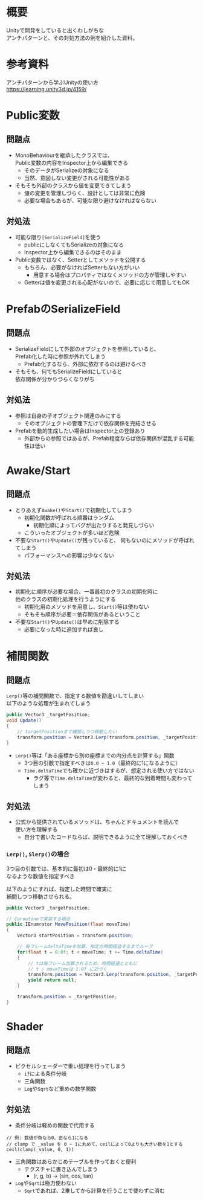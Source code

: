 # 概要
Unityで開発をしていると出くわしがちな  
アンチパターンと、その対処方法の例を紹介した資料。

# 参考資料
アンチパターンから学ぶUnityの使い方  
https://learning.unity3d.jp/4159/

# Public変数
## 問題点
* MonoBehaviourを継承したクラスでは、  
  Public変数の内容をInspector上から編集できる
  - そのデータがSerializeの対象になる
  - 当然、意図しない変更がされる可能性がある
* そもそも外部のクラスから値を変更できてしまう
  - 値の変更を管理しづらく、設計としては非常に危険
  - 必要な場合もあるが、可能な限り避けなければならない

## 対処法
* 可能な限り`[SerializeField]`を使う
  - publicにしなくてもSerializeの対象になる
  - Inspector上から編集できるのはそのまま
* Public変数ではなく、Setterとしてメソッドを公開する
  - もちろん、必要がなければSetterもない方がいい
    - 用意する場合はプロパティではなくメソッドの方が管理しやすい
  - Getterは値を変更される心配がないので、必要に応じて用意してもOK

# PrefabのSerializeField
## 問題点
* SerializeFieldにして外部のオブジェクトを参照していると、  
  Prefab化した時に参照が外れてしまう
  - Prefab化するなら、外部に依存するのは避けるべき
* そもそも、何でもSerializeFieldにしていると  
  依存関係が分かりづらくなりがち

## 対処法
* 参照は自身の子オブジェクト関連のみにする
  - そのオブジェクトの管理下だけで依存関係を完結させる
* Prefabを動的生成したい場合はInspector上の登録あり
  - 外部からの参照ではあるが、Prefab程度ならば依存関係が混乱する可能性は低い

# Awake/Start
## 問題点
* とりあえず`Awake()`や`Start()`で初期化してしまう
  - 初期化関数が呼ばれる順番はランダム
    - 初期化順によってバグが出たりすると発見しづらい
  - こういったオブジェクトが多いほど危険
* 不要な`Start()`や`Update()`が残っていると、
  何もないのにメソッドが呼ばれてしまう
  - パフォーマンスへの影響は少なくない

## 対処法
* 初期化に順序が必要な場合、一番最初のクラスの初期化時に  
  他のクラスの初期化処理を行うようにする
  - 初期化用のメソッドを用意し、`Start()`等は使わない
  - そもそも順序が必要＝依存関係があるということ
* 不要な`Start()`や`Update()`は早めに削除する
  - 必要になった時に追加すれば良し

# 補間関数
## 問題点
`Lerp()`等の補間関数で、指定する数値を勘違いしてしまい  
以下のような処理が生まれてしまう
```csharp
public Vector3 _targetPosition;
void Update()
{
    // targetPositionまで補間しつつ移動したい
    transform.position = Vector3.Lerp(transform.position, _targetPosition, Time.deltaTime);
}
```

* `Lerp()`等は「ある座標から別の座標までの内分点を計算する」関数
  - 3つ目の引数で指定すべきは`0.0 ~ 1.0`（最終的に1になるように）
  - `Time.deltaTime`でも確かに近づきはするが、想定される使い方ではない
    - ラグ等で`Time.deltaTime`が変わると、最終的な到着時間も変わってしまう

## 対処法
* 公式から提供されているメソッドは、ちゃんとドキュメントを読んで  
  使い方を理解する
  - 自分で書いたコードならば、説明できるように全て理解しておくべき

### `Lerp()`, `Slerp()`の場合
3つ目の引数では、基本的に最初は0・最終的に1に  
なるような数値を指定すべき

以下のようにすれば、指定した時間で確実に  
補間しつつ移動させられる。
```csharp
public Vector3 _targetPosition;

// Coroutineで実装する場合
public IEnumrator MovePosition(float moveTime)
{
    Vector3 startPosition = transform.position;

    // 毎フレームdeltaTimeを加算、指定の時間経過するまでループ
    for(float t = 0.0f; t < moveTime; t += Time.deltaTime)
    {
        // tは毎フレーム加算されるため、時間経過とともに
        // t / moveTimeは 1.0f に近づく
        transform.position = Vector3.Lerp(transform.position, _targetPosition, t / moveTime);
        yield return null;
    }

    transform.position = _targetPosition;
}
```

# Shader
## 問題点
* ピクセルシェーダーで重い処理を行ってしまう
  - `if`による条件分岐
  - 三角関数
  - `Log`や`Sqrt`など重めの数学関数

## 対処法
* 条件分岐は軽めの関数で代用する
```
// 例: 数値が負なら0、正なら1になる
// clamp で _value を 0 ~ 1に丸めて、ceilによって0よりも大きい数を1とする
ceil(clamp(_value, 0, 1))
```

* 三角関数はあらかじめテーブルを作っておくと便利
  - テクスチャに書き込んでしまう
    - (r, g, b) -> (sin, cos, tan)
* `Log`や`Sqrt`は極力使わない
  - `Sqrt`であれば、2乗してから計算を行うことで使わずに済む